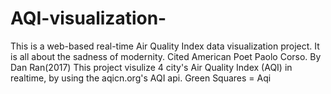 # AQI-visualization-

This is a web-based real-time Air Quality Index data visualization project. It is all about the sadness of modernity. Cited American Poet Paolo Corso. By Dan Ran(2017) 
This project visulize 4 city's Air Quality Index (AQI) in realtime, 
by using the aqicn.org's AQI api. 
Green Squares = Aqi
